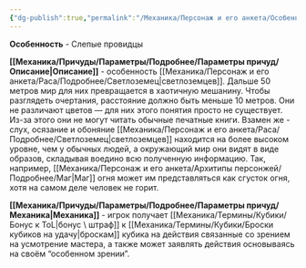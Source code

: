 ```yaml
---
{"dg-publish":true,"permalink":"/Механика/Персонаж и его анкета/Особенности расы/Слепые провидцы/","noteIcon":"","created":"2025-09-07T13:19:27.246+03:00","updated":"2025-09-03T19:42:40.886+03:00"}
---
```


**Особенность** - Слепые провидцы

**[[Механика/Причуды/Параметры/Подробнее/Параметры причуд/Описание\|Описание]]** - особенность [[Механика/Персонаж и его анкета/Раса/Подробнее/Светлоземец\|светлоземцев]]. Дальше 50 метров мир для них превращается в хаотичную мешанину. Чтобы разглядеть очертания, расстояние должно быть меньше 10 метров. Они не различают цветов — для них этого понятия просто не существует. Из-за этого они не могут читать обычные печатные книги. Взамен же - слух, осязание и обоняние [[Механика/Персонаж и его анкета/Раса/Подробнее/Светлоземец\|светлоземцев]] находится на более высоком уровне, чем у обычных людей, а окружающий мир они видят в виде образов, складывая воедино всю полученную информацию. Так, например, [[Механика/Персонаж и его анкета/Архитипы персонжей/Подробнее/Маг\|Маг]] огня может им представляться как сгусток огня, хотя на самом деле человек не горит. 

**[[Механика/Причуды/Параметры/Подробнее/Параметры причуд/Механика\|Механика]]** - игрок получает [[Механика/Термины/Кубики/Бонус к ToL\|бонус \ штраф]] к [[Механика/Термины/Кубики/Броски кубиков на удачу\|броскам]] кубика на действия связанные со зрением на усмотрение мастера, а также может заявлять действия основываясь на своём “особенном зрении”. 